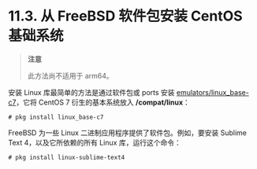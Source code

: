# 11.3. 从 FreeBSD 软件包安装 CentOS 基础系统

>**注意**
>
>此方法尚不适用于 arm64。

安装 Linux 库最简单的方法是通过软件包或 ports 安装 [emulators/linux_base-c7](https://cgit.freebsd.org/ports/tree/emulators/linux_base-c7/pkg-descr)，它将 CentOS 7 衍生的基本系统放入 **/compat/linux**：

```
# pkg install linux_base-c7
```

FreeBSD 为一些 Linux 二进制应用程序提供了软件包。例如，要安装 Sublime Text 4，以及它所依赖的所有 Linux 库，运行这个命令：

```
# pkg install linux-sublime-text4
```
